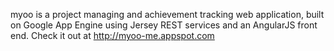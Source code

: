 myoo is a project managing and achievement tracking web application, built on Google App Engine using Jersey REST services and an AngularJS front end. Check it out at <http://myoo-me.appspot.com>
